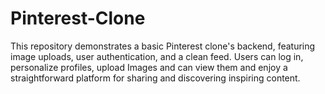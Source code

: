 # Pinterest-Clone

This repository demonstrates a basic Pinterest clone's backend, featuring image uploads, user authentication, and a clean feed. Users can log in, personalize profiles, upload Images and can view them and enjoy a straightforward platform for sharing and discovering inspiring content.



